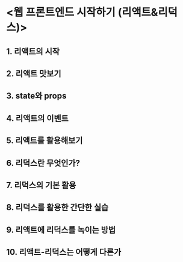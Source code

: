 # <웹 프론트엔드 시작하기 (리액트&리덕스)>

## 1. 리액트의 시작

## 2. 리액트 맛보기

## 3. state와 props

## 4. 리액트의 이벤트

## 5. 리액트를 활용해보기

## 6. 리덕스란 무엇인가?

## 7. 리덕스의 기본 활용

## 8. 리덕스를 활용한 간단한 실습

## 9. 리액트에 리덕스를 녹이는 방법

## 10. 리액트-리덕스는 어떻게 다른가


